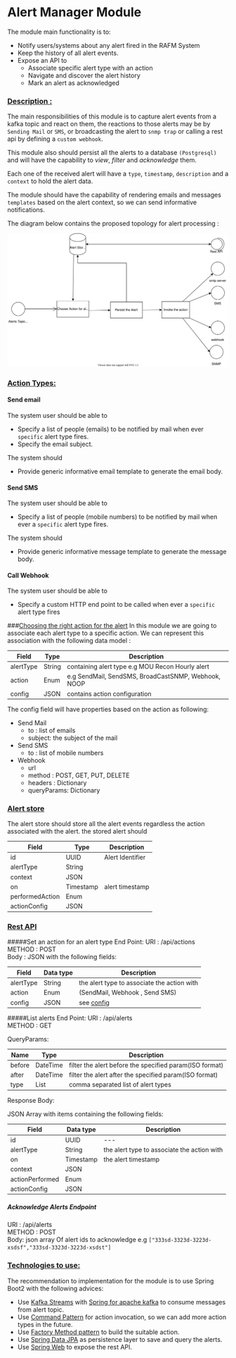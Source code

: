 # Alert Manager Module
The module main functionality is to: 
* Notify users/systems about any alert fired in the RAFM System
* Keep the history of all alert events.
* Expose an API to
    * Associate specific alert type with an action
    * Navigate and discover the alert history
    * Mark an alert as acknowledged

### <ins>Description :</ins>
The main responsibilities of this module is to capture alert events from a kafka topic and react on them,
the reactions to those alerts may be by `Sending Mail` or `SMS`, or broadcasting the alert to `snmp trap`
or calling a rest api by defining a `custom webhook`.

This module also should persist all the alerts to a database `(Postgresql)` and will have the capability to _view_, 
_filter_ and _acknowledge_ them.

Each one of the received alert will have a `type`, `timestamp`, `description` and a `context` to hold the alert data.

The module should have the capability of rendering emails and messages `templates` based on the alert context,
so we can send informative notifications.

The diagram below contains the proposed topology for alert processing :
 
![Alert Processing Pipeline](assets/alert-manager.svg)

### <ins>Action Types: </ins> 

#### Send email
The system user should be able to 
* Specify a list of people (emails) to be notified by mail when ever `specific` alert type fires.
* Specify the email subject.

The system should 
* Provide generic informative email template to generate the email body.
 

#### Send SMS
The system user should be able to 
* Specify a list of people (mobile numbers) to be notified by mail when ever a `specific` alert type fires.

The system should 
* Provide generic informative message template to generate the message body.

#### Call Webhook
The system user should be able to 
* Specify a custom HTTP end point to be called when ever a `specific` alert type fires

###<u>Choosing the right action for the alert</u>
In this module we are going to associate each alert type to a specific action. 
We can represent this association with the following data model :

| Field | Type  | Description
|---|---|---|
| alertType | String | containing alert type e.g MOU Recon Hourly alert|
| action | Enum | e.g SendMail, SendSMS, BroadCastSNMP, Webhook, NOOP |
| config | JSON | contains action configuration | 

The config field will have properties based on the action as following: 

* Send Mail
    - to : list of emails
    - subject: the subject of the mail
* Send SMS 
    - to : list of mobile numbers
* Webhook
    - url 
    - method : POST, GET, PUT, DELETE
    - headers : Dictionary
    - queryParams: Dictionary

### <u>Alert store</u>
The alert store should store all the alert events regardless the action associated with the alert.
the stored alert should
 
| Field | Type | Description |
|---|---|---|
| id | UUID | Alert Identifier|
| alertType | String | |
| context | JSON | |
| on | Timestamp | alert timestamp|
| performedAction | Enum | |
| actionConfig| JSON | | 

### <u>Rest API </u>

#####Set an action for an alert type End Point:
URI : /api/actions <br>
METHOD : POST <br>
Body : JSON with the following fields:

| Field | Data type | Description |
|---|---|---|
| alertType| String | the alert type to associate the action with |
| action | Enum | (SendMail, Webhook , Send SMS)
| config | JSON | see [config](#uchoosing-the-right-action-for-the-alertu)

#####List alerts End Point:
URI : /api/alerts <br>
METHOD : GET <br>

QueryParams:

| Name | Type | Description |
|---|---|---|
| before | DateTime | filter the alert before the specified param(ISO format)| 
| after | DateTime | filter the alert after the specified param(ISO format)|
| type | List | comma separated list of alert types


Response Body: 

JSON Array with items containing the following fields:

| Field | Data type | Description |
|---|---|---|
| id |UUID|---|
| alertType| String | the alert type to associate the action with |
| on | Timestamp | the alert timestamp
| context | JSON ||
| actionPerformed | Enum ||
| actionConfig| JSON | |

##### Acknowledge Alerts Endpoint
URI : /api/alerts <br>
METHOD : POST<br>
Body: json array Of alert ids to acknowledge e.g `["333sd-3323d-3223d-xsdsf","333sd-3323d-3223d-xsdst"]`

### <u>Technologies to use: </u> 
The recommendation to implementation for the module is to use Spring Boot2 with the following advices:
* Use [Kafka Streams](https://kafka.apache.org/documentation/streams/) with [Spring for apache kafka](https://docs.spring.io/spring-kafka/docs/current/reference/html/#streams-kafka-streams) to consume messages from alert topic.
* Use [Command Pattern](https://en.wikipedia.org/wiki/Command_pattern) for action invocation, so we can add more action types in the future.
* Use [Factory Method pattern](https://en.wikipedia.org/wiki/Factory_method_pattern) to build the suitable action.
* Use [Spring Data JPA](https://docs.spring.io/spring-data/jpa/docs/current/reference/html/#preface) as persistence layer to save and query the alerts.
* Use [Spring Web](https://spring.io/guides/gs/rest-service/) to expose the rest API.


